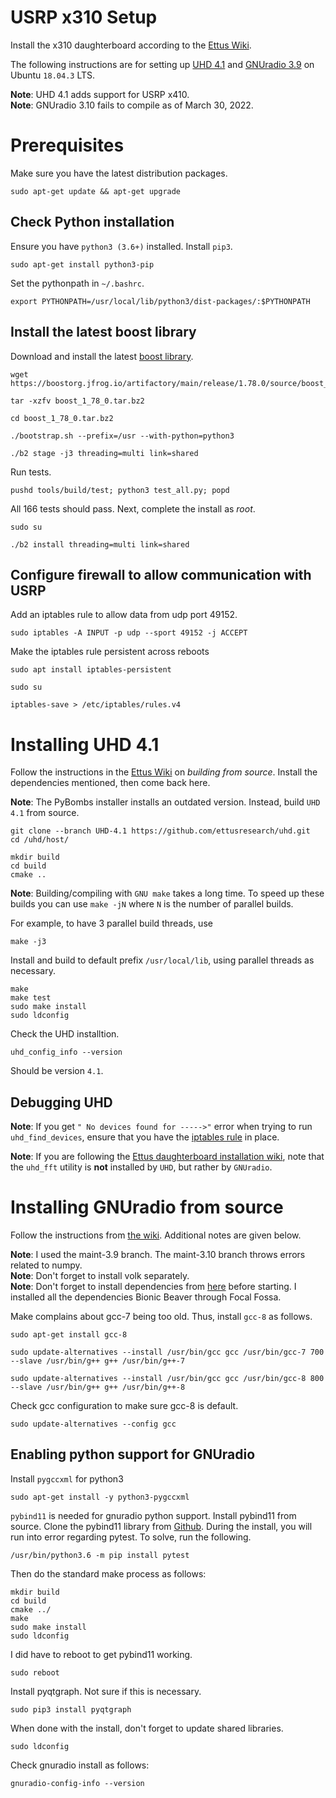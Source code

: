 
# USRP x310 Setup

Install the x310 daughterboard according to the [Ettus Wiki](https://kb.ettus.com/USRP_X_Series_Quick_Start_(Daughterboard_Installation)).



The following instructions are for setting up [UHD 4.1](https://kb.ettus.com/UHD) and [GNUradio 3.9](https://www.gnuradio.org/)
on Ubuntu `18.04.3` LTS.

**Note**: UHD 4.1 adds support for USRP x410.  
**Note**: GNUradio 3.10 fails to compile as of March 30, 2022.


# Prerequisites
Make sure you have the latest distribution packages.
```
sudo apt-get update && apt-get upgrade
```


## Check Python installation  
Ensure you have `python3 (3.6+)` installed. Install `pip3`.

```
sudo apt-get install python3-pip
```

Set the pythonpath in `~/.bashrc`.
```
export PYTHONPATH=/usr/local/lib/python3/dist-packages/:$PYTHONPATH
```

## Install the latest boost library 

Download and install the latest [boost library](https://www.linuxfromscratch.org/blfs/view/svn/general/boost.html).

```
wget https://boostorg.jfrog.io/artifactory/main/release/1.78.0/source/boost_1_78_0.tar.bz2

tar -xzfv boost_1_78_0.tar.bz2

cd boost_1_78_0.tar.bz2

./bootstrap.sh --prefix=/usr --with-python=python3

./b2 stage -j3 threading=multi link=shared
```
Run tests.
```
pushd tools/build/test; python3 test_all.py; popd
```
All 166 tests should pass.
Next, complete the install as *root*.

```
sudo su

./b2 install threading=multi link=shared   
```

## Configure firewall to allow communication with USRP

Add an iptables rule to allow data from udp port 49152.
```
sudo iptables -A INPUT -p udp --sport 49152 -j ACCEPT
```
Make the iptables rule persistent across reboots
```
sudo apt install iptables-persistent

sudo su

iptables-save > /etc/iptables/rules.v4
```





# Installing UHD 4.1
Follow the instructions in the [Ettus Wiki](https://files.ettus.com/manual/page_build_guide.html) on *building from source*. Install the dependencies mentioned, then come back here.

**Note**: The PyBombs installer installs an outdated version. Instead, build `UHD 4.1` from source.


```
git clone --branch UHD-4.1 https://github.com/ettusresearch/uhd.git
cd /uhd/host/

mkdir build
cd build
cmake ..
```
 
**Note**: Building/compiling with `GNU make` takes a long time. To speed up these builds you can use `make -jN` where `N` is the number of parallel builds.

For example, to have 3 parallel build threads, use
```
make -j3
```
Install and build to default prefix `/usr/local/lib`, using parallel threads as necessary.
```
make
make test
sudo make install
sudo ldconfig
```

Check the UHD installtion.
```
uhd_config_info --version
```
Should be version `4.1`.

## Debugging UHD

**Note**: If you get `" No devices found for ----->"` error when trying to run `uhd_find_devices`, ensure that you have the [iptables rule](#configure-firewall-to-allow-communication-with-usrp) in place.


**Note**: If you are following the [Ettus daughterboard installation wiki](https://kb.ettus.com/USRP_X_Series_Quick_Start_(Daughterboard_Installation)), note that the `uhd_fft` utility is **not** installed by `UHD`, but rather by `GNUradio`.


# Installing GNUradio from source

Follow the instructions from [the wiki](https://wiki.gnuradio.org/index.php/InstallingGR#From_Source). Additional notes are given below.

**Note**: I used the maint-3.9 branch.
The maint-3.10 branch throws errors related to numpy.    
**Note**: Don't forget to install volk separately.  
**Note**: Don't forget to install dependencies from [here](https://wiki.gnuradio.org/index.php?title=UbuntuInstall#Focal_Fossa_.2820.04.29_through_Impish_Indri_.2821.10.29) before starting. I installed all the dependencies Bionic Beaver through Focal Fossa.


Make complains about gcc-7 being too old. Thus, install `gcc-8` as follows.

```
sudo apt-get install gcc-8

sudo update-alternatives --install /usr/bin/gcc gcc /usr/bin/gcc-7 700 --slave /usr/bin/g++ g++ /usr/bin/g++-7

sudo update-alternatives --install /usr/bin/gcc gcc /usr/bin/gcc-8 800 --slave /usr/bin/g++ g++ /usr/bin/g++-8
```

Check gcc configuration to make sure gcc-8 is default.
```
sudo update-alternatives --config gcc
```

## Enabling python support for GNUradio

Install `pygccxml` for python3
```
sudo apt-get install -y python3-pygccxml
```

`pybind11` is needed for gnuradio python support.
Install pybind11 from source. Clone the pybind11 library from [Github](https://github.com/pybind/pybind11).
During the install, you will run into error regarding pytest.
To solve, run the following.
```
/usr/bin/python3.6 -m pip install pytest
```
Then do the standard make process as follows:

```
mkdir build
cd build
cmake ../
make
sudo make install
sudo ldconfig
```

I did have to reboot to get pybind11 working. 
```
sudo reboot
```

Install pyqtgraph. Not sure if this is necessary.
```
sudo pip3 install pyqtgraph
```

When done with the install, don't forget to update shared libraries.
```
sudo ldconfig
```

Check gnuradio install as follows:
```
gnuradio-config-info --version
```
